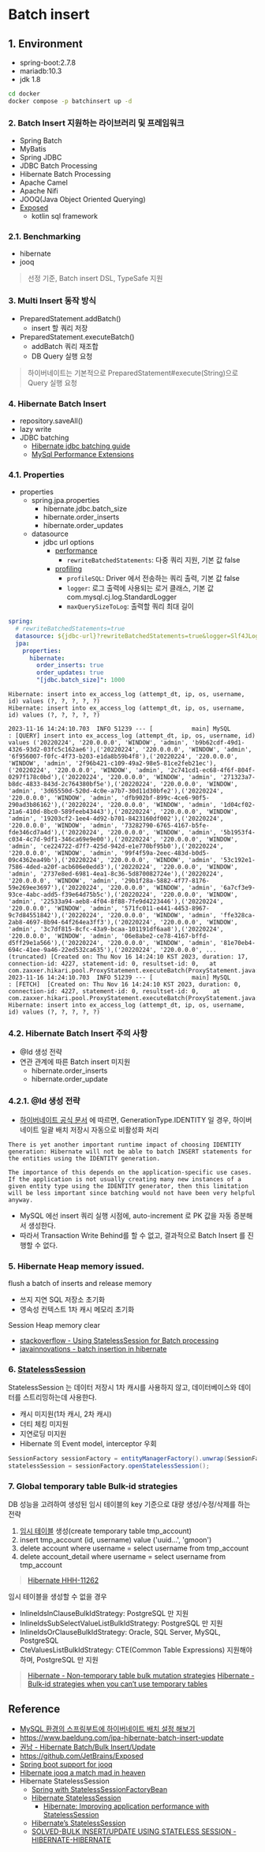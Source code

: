 # Batch insert

## 1. Environment

- spring-boot:2.7.8
- mariadb:10.3
- jdk 1.8

```sh
cd docker
docker compose -p batchinsert up -d
```

### 2. Batch Insert 지원하는 라이브러리 및 프레임워크

- Spring Batch
- MyBatis
- Spring JDBC
- JDBC Batch Processing
- Hibernate Batch Processing
- Apache Camel
- Apache Nifi
- JOOQ(Java Object Oriented Querying)
- [Exposed](https://github.com/JetBrains/Exposed)
    - kotlin sql framework


### 2.1. Benchmarking

- hibernate
- jooq

> 선정 기준, Batch insert DSL, TypeSafe 지원

### 3. Multi Insert 동작 방식

- PreparedStatement.addBatch()
    - insert 할 쿼리 저장
- PreparedStatement.executeBatch()
    - addBatch 쿼리 재조합
    - DB Query 실행 요청

> 하이버네이트는 기본적으로 PreparedStatement#execute(String)으로 Query 실행 요청

### 4. Hibernate Batch Insert

- repository.saveAll()
- lazy write
- JDBC batching
    - [Hibernate jdbc batching guide](https://docs.jboss.org/hibernate/orm/5.4/userguide/html_single/Hibernate_User_Guide.html#batch-jdbcbatch)
    - [MySql Performance Extensions](https://dev.mysql.com/doc/connectors/en/connector-j-connp-props-performance-extensions.html)

### 4.1. Properties

- properties
    - spring.jpa.properties
        - hibernate.jdbc.batch_size
        - hibernate.order_inserts
        - hibernate.order_updates
    - datasource
        - jdbc url options
            - [performance](https://dev.mysql.com/doc/connectors/en/connector-j-connp-props-performance-extensions.html)
                - `rewriteBatchedStatements`: 다중 쿼리 지원, 기본 값 false
            - [profiling](https://dev.mysql.com/doc/connectors/en/connector-j-connp-props-debugging-profiling.html)
              - `profileSQL`: Driver 에서 전송하는 쿼리 출력, 기본 값 false
              - `logger`: 로그 출력에 사용되는 로거 클래스, 기본 값 com.mysql.cj.log.StandardLogger
              - `maxQuerySizeToLog`: 출력할 쿼리 최대 길이

```yaml
spring:
  # rewriteBatchedStatements=true
  datasource: ${jdbc-url}?rewriteBatchedStatements=true&logger=Slf4JLogger&profileSQL=true&maxQuerySizeToLog=999999
  jpa:
    properties:
      hibernate:
        order_inserts: true
        order_updates: true
        "[jdbc.batch_size]": 1000
```

```text
Hibernate: insert into ex_access_log (attempt_dt, ip, os, username, id) values (?, ?, ?, ?, ?)
Hibernate: insert into ex_access_log (attempt_dt, ip, os, username, id) values (?, ?, ?, ?, ?)

2023-11-16 14:24:10.703  INFO 51239 --- [           main] MySQL                                    : [QUERY] insert into ex_access_log (attempt_dt, ip, os, username, id) values ('20220224', '220.0.0.0', 'WINDOW', 'admin', 'b9b62cdf-49d1-4326-93d2-03fc5c162ae6'),('20220224', '220.0.0.0', 'WINDOW', 'admin', '6f956007-f0fc-4f73-b203-e1da8b59b4f8'),('20220224', '220.0.0.0', 'WINDOW', 'admin', '2f96b421-c109-49a2-98e5-81ce2feb21ec'),('20220224', '220.0.0.0', 'WINDOW', 'admin', '2c741cd1-ec68-4f6f-804f-0297f178c0bd'),('20220224', '220.0.0.0', 'WINDOW', 'admin', '271323a7-b8dc-4833-843d-2c764380bf5e'),('20220224', '220.0.0.0', 'WINDOW', 'admin', '3d65550d-520d-4c0e-a7b7-30d11d30bfe2'),('20220224', '220.0.0.0', 'WINDOW', 'admin', 'dfb902bf-899c-4ce6-90f5-290ad3b86162'),('20220224', '220.0.0.0', 'WINDOW', 'admin', '1d04cf02-21a6-410d-8bc0-589feeb43443'),('20220224', '220.0.0.0', 'WINDOW', 'admin', '19203cf2-1ee4-4d92-b701-8423160df002'),('20220224', '220.0.0.0', 'WINDOW', 'admin', '73282790-6765-4167-b5fe-fde346cd7a4d'),('20220224', '220.0.0.0', 'WINDOW', 'admin', '5b1953f4-c034-4c7d-9df1-346ca69e9e00'),('20220224', '220.0.0.0', 'WINDOW', 'admin', 'ce224722-d7f7-425d-942d-e1e770bf95b0'),('20220224', '220.0.0.0', 'WINDOW', 'admin', '99f4f59a-2eec-483d-b0d5-09c4362ea49b'),('20220224', '220.0.0.0', 'WINDOW', 'admin', '53c192e1-7586-4ded-a20f-acb606e0edd3'),('20220224', '220.0.0.0', 'WINDOW', 'admin', '2737e8ed-6981-4ea1-8c36-5d870082724e'),('20220224', '220.0.0.0', 'WINDOW', 'admin', '29b1f28a-5882-4f77-8176-59e269ee3697'),('20220224', '220.0.0.0', 'WINDOW', 'admin', '6a7cf3e9-93ce-4abc-add5-f39e64d75b5c'),('20220224', '220.0.0.0', 'WINDOW', 'admin', '22533a94-aeb8-4f04-8f88-7fe9d4223446'),('20220224', '220.0.0.0', 'WINDOW', 'admin', '571fc011-e441-4453-8967-9c7d84551842'),('20220224', '220.0.0.0', 'WINDOW', 'admin', 'ffe328ca-2ab8-4697-8b94-64f264ea3ff3'),('20220224', '220.0.0.0', 'WINDOW', 'admin', '3c7df815-8cfc-43a9-bcaa-101191df6aa8'),('20220224', '220.0.0.0', 'WINDOW', 'admin', '06e8abe2-ce78-4167-bffd-d5ff29e1a566'),('20220224', '220.0.0.0', 'WINDOW', 'admin', '81e70eb4-694c-41ee-9a46-22ed532ca635'),('20220224', '220.0.0.0', ... (truncated) [Created on: Thu Nov 16 14:24:10 KST 2023, duration: 17, connection-id: 4227, statement-id: 0, resultset-id: 0,	at com.zaxxer.hikari.pool.ProxyStatement.executeBatch(ProxyStatement.java:127)]
2023-11-16 14:24:10.703  INFO 51239 --- [           main] MySQL                                    : [FETCH]  [Created on: Thu Nov 16 14:24:10 KST 2023, duration: 0, connection-id: 4227, statement-id: 0, resultset-id: 0,	at com.zaxxer.hikari.pool.ProxyStatement.executeBatch(ProxyStatement.java:127)]
Hibernate: insert into ex_access_log (attempt_dt, ip, os, username, id) values (?, ?, ?, ?, ?)
```

### 4.2. Hibernate Batch Insert 주의 사항

- @Id 생성 전략
- 연관 관계에 따른 Batch insert 미지원
  - hibernate.order_inserts
  - hibernate.order_update

### 4.2.1. @Id 생성 전략

- [하이버네이트 공식 문서](https://docs.jboss.org/hibernate/orm/5.4/userguide/html_single/Hibernate_User_Guide.html#identifiers-generators-identity)
  에 따르면, GenerationType.IDENTITY 일 경우, 하이버네이트 일괄 배치 저장시 자동으로 비활성화 처리

```text
There is yet another important runtime impact of choosing IDENTITY generation: Hibernate will not be able to batch INSERT statements for the entities using the IDENTITY generation.

The importance of this depends on the application-specific use cases. If the application is not usually creating many new instances of a given entity type using the IDENTITY generator, then this limitation will be less important since batching would not have been very helpful anyway.
```

- MySQL 에선 insert 쿼리 실행 시점에, auto-increment 로 PK 값을 자동 증분해서 생성한다.
- 따라서 Transaction Write Behind를 할 수 없고, 결과적으로 Batch Insert 를 진행할 수 없다.

### 5. Hibernate Heap memory issued.

flush a batch of inserts and release memory

- 쓰지 지연 SQL 저장소 초기화
- 영속성 컨텍스트 1차 캐시 메모리 초기화

Session Heap memory clear

- [stackoverflow - Using StatelessSession for Batch processing](https://stackoverflow.com/questions/14174271/using-statelesssession-for-batch-processing)
- [javainnovations - batch insertion in hibernate](https://javainnovations.blogspot.com/2008/07/batch-insertion-in-hibernate.html)

### 6. [StatelessSession](https://docs.jboss.org/hibernate/orm/6.1/userguide/html_single/Hibernate_User_Guide.html#_statelesssession)

StatelessSession 는 데이터 저장시 1차 캐시를 사용하지 않고, 데이터베이스와 데이터를 스트리밍하는데 사용한다. 

- 캐시 미지원(1차 캐시, 2차 캐시)
- 더티 체킹 미지원
- 지연로딩 미지원
- Hibernate 의 Event model, interceptor 우회

```java
SessionFactory sessionFactory = entityManagerFactory().unwrap(SessionFactory.class);
statelessSession = sessionFactory.openStatelessSession();
```

### 7. Global temporary table Bulk-id strategies

DB 성능을 고려하여 생성된 임시 테이블의 key 기준으로 대량 생성/수정/삭제를 하는 전략

1. [임시 테이블](https://dev.mysql.com/doc/refman/8.0/en/create-temporary-table.html) 생성(create temporary table tmp_account)
2. insert tmp_account (id, username) value ('uuid...', 'gmoon')
3. delete account where username = select username from tmp_account
4. delete account_detail where username = select username from tmp_account

> [Hibernate HHH-11262](https://hibernate.atlassian.net/browse/HHH-11262)

임시 테이블을 생성할 수 없을 경우

- InlineIdsInClauseBulkIdStrategy: PostgreSQL 만 지원
- InlineIdsSubSelectValueListBulkIdStrategy: PostgreSQL 만 지원
- InlineIdsOrClauseBulkIdStrategy: Oracle, SQL Server, MySQL, PostgreSQL
- CteValuesListBulkIdStrategy: CTE(Common Table Expressions) 지원해야 하며, PostgreSQL 만 지원 

> [Hibernate - Non-temporary table bulk mutation strategies](https://docs.jboss.org/hibernate/orm/6.1/userguide/html_single/Hibernate_User_Guide.html#batch-bulk-hql-strategies-non-temporary-table)
> [Hibernate -
Bulk-id strategies when you can’t use temporary tables](https://in.relation.to/2017/02/01/non-temporary-table-bulk-id-strategies/) 

## Reference

- [MySQL 환경의 스프링부트에 하이버네이트 배치 설정 해보기](https://techblog.woowahan.com/2695/)
- https://www.baeldung.com/jpa-hibernate-batch-insert-update
- [권남 - Hibernate Batch/Bulk Insert/Update](https://kwonnam.pe.kr/wiki/java/hibernate/batch)
- https://github.com/JetBrains/Exposed
- [Spring boot support for jooq](https://www.baeldung.com/spring-boot-support-for-jooq)
- [Hibernate jooq a match mad in heaven](https://thorben-janssen.com/hibernate-jooq-a-match-made-in-heaven/)
- Hibernate StatelessSession
    - [Spring with StatelessSessionFactoryBean](https://stackoverflow.com/questions/15460601/how-to-use-statelesssession-with-spring-data-jpa-and-hibernate)
    - [Hibernate StatelessSession](https://thorben-janssen.com/hibernates-statelesssession/)
        - [Hibernate: Improving application performance with StatelessSession](https://medium.com/javarevisited/hibernate-improving-application-performance-with-statelesssession-11536ebe9f80)
    - [Hibernate’s StatelessSession](https://thorben-janssen.com/hibernates-statelesssession/)
    - [SOLVED-BULK INSERT/UPDATE USING STATELESS SESSION - HIBERNATE-HIBERNATE](https://www.appsloveworld.com/hibernate/100/24/bulk-insert-update-using-stateless-session-hibernate)
